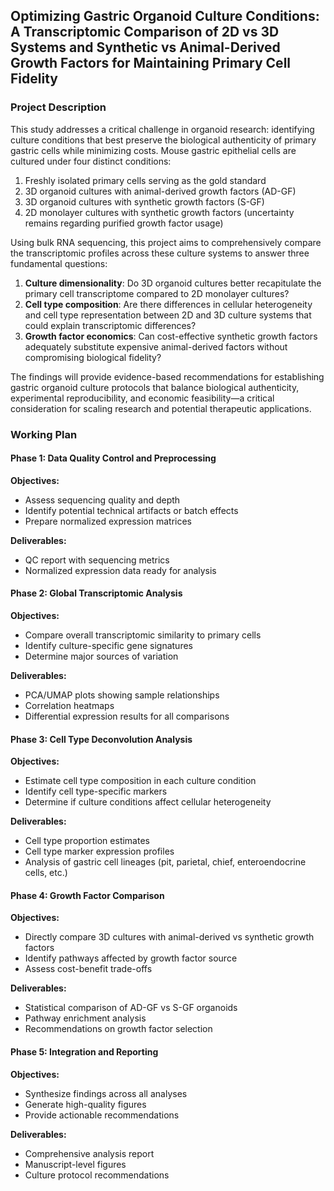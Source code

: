 ## Optimizing Gastric Organoid Culture Conditions: A Transcriptomic Comparison of 2D vs 3D Systems and Synthetic vs Animal-Derived Growth Factors for Maintaining Primary Cell Fidelity

### Project Description

This study addresses a critical challenge in organoid research: identifying culture conditions that best preserve the biological authenticity of primary gastric cells while minimizing costs. Mouse gastric epithelial cells are cultured under four distinct conditions:

1. Freshly isolated primary cells serving as the gold standard
2. 3D organoid cultures with animal-derived growth factors (AD-GF)
3. 3D organoid cultures with synthetic growth factors (S-GF)
4. 2D monolayer cultures with synthetic growth factors (uncertainty remains regarding purified growth factor usage)

Using bulk RNA sequencing, this project aims to comprehensively compare the transcriptomic profiles across these culture systems to answer three fundamental questions:

1. **Culture dimensionality**: Do 3D organoid cultures better recapitulate the primary cell transcriptome compared to 2D monolayer cultures?
2. **Cell type composition**: Are there differences in cellular heterogeneity and cell type representation between 2D and 3D culture systems that could explain transcriptomic differences?
3. **Growth factor economics**: Can cost-effective synthetic growth factors adequately substitute expensive animal-derived factors without compromising biological fidelity?

The findings will provide evidence-based recommendations for establishing gastric organoid culture protocols that balance biological authenticity, experimental reproducibility, and economic feasibility—a critical consideration for scaling research and potential therapeutic applications.

### Working Plan

#### Phase 1: Data Quality Control and Preprocessing

**Objectives:**
- Assess sequencing quality and depth
- Identify potential technical artifacts or batch effects
- Prepare normalized expression matrices

**Deliverables:**
- QC report with sequencing metrics
- Normalized expression data ready for analysis

#### Phase 2: Global Transcriptomic Analysis

**Objectives:**
- Compare overall transcriptomic similarity to primary cells
- Identify culture-specific gene signatures
- Determine major sources of variation

**Deliverables:**
- PCA/UMAP plots showing sample relationships
- Correlation heatmaps
- Differential expression results for all comparisons

#### Phase 3: Cell Type Deconvolution Analysis

**Objectives:**
- Estimate cell type composition in each culture condition
- Identify cell type-specific markers
- Determine if culture conditions affect cellular heterogeneity

**Deliverables:**
- Cell type proportion estimates
- Cell type marker expression profiles
- Analysis of gastric cell lineages (pit, parietal, chief, enteroendocrine cells, etc.)

#### Phase 4: Growth Factor Comparison

**Objectives:**
- Directly compare 3D cultures with animal-derived vs synthetic growth factors
- Identify pathways affected by growth factor source
- Assess cost-benefit trade-offs

**Deliverables:**
- Statistical comparison of AD-GF vs S-GF organoids
- Pathway enrichment analysis
- Recommendations on growth factor selection

#### Phase 5: Integration and Reporting

**Objectives:**
- Synthesize findings across all analyses
- Generate high-quality figures
- Provide actionable recommendations

**Deliverables:**
- Comprehensive analysis report
- Manuscript-level figures
- Culture protocol recommendations
